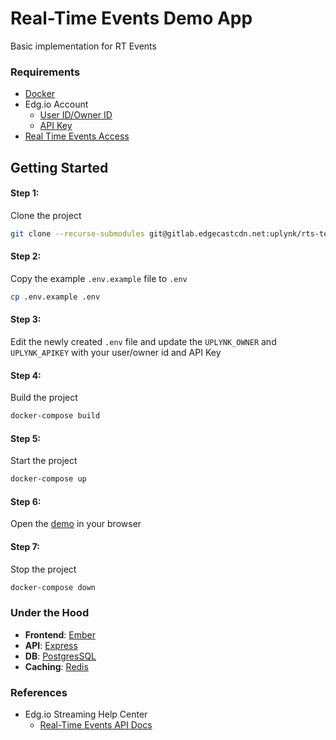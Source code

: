 # Real-Time Events Demo App
Basic implementation for RT Events

### Requirements
- [Docker](https://www.docker.com/get-started/)
- Edg.io Account
  - [User ID/Owner ID](https://cms.uplynk.com/static/cms2/index.html#/settings)
  - [API Key](https://cms.uplynk.com/static/cms2/index.html#/settings/integration-keys)
- [Real Time Events Access](https://cms.uplynk.com/static/cms2/index.html#/live-events/real-time-events)


## Getting Started

#### Step 1:
Clone the project
```bash
git clone --recurse-submodules git@gitlab.edgecastcdn.net:uplynk/rts-team/rte-demo.git
```

#### Step 2:
Copy the example `.env.example` file to `.env`
```bash
cp .env.example .env
```

#### Step 3:
Edit the newly created `.env` file and update the `UPLYNK_OWNER` and `UPLYNK_APIKEY` with your user/owner id and API Key

#### Step 4:
Build the project
```bash
docker-compose build
```

#### Step 5:
Start the project
```bash
docker-compose up
```

#### Step 6:
Open the [demo](http://localhost:4200/home) in your browser

#### Step 7:
Stop the project
```bash
docker-compose down
```

### Under the Hood
- **Frontend**: [Ember](https://emberjs.com/)
- **API**: [Express](https://expressjs.com/)
- **DB**: [PostgresSQL](https://www.postgresql.org/)
- **Caching**: [Redis](https://redis.com/)

### References
- Edg.io Streaming Help Center
  - [Real-Time Events API Docs](https://docs.edgecast.com/video/index.html#Develop/Real-Time-Events-API.htm)